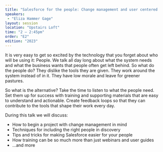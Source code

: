 ```yaml
---
title: "Salesforce for the people: Change management and user centered design"
speakers:
 - "Eliza Hammer Gage"
layout: session
location: "Upstairs Loft"
time: "2 — 2:45pm"
order: "E2"
edition: "2023"
---
```


It is very easy to get so excited by the technology that you forget about who will be using it: People. We talk all day long about what the system needs and what the business wants that people often get left behind. So what do the people do? They dislike the tools they are given. They work around the system instead of in it. They have low morale and leave for greener pastures.

So what is the alternative? Take the time to listen to what the people need. Set them up for success with training and supporting materials that are easy to understand and actionable. Create feedback loops so that they can contribute to the tools that shape their work every day.

During this talk we will discuss:

* How to begin a project with change management in mind
* Techniques for including the right people in discovery
* Tips and tricks for making Salesforce easier for your people
* How training can be so much more than just webinars and user guides
* ...and more